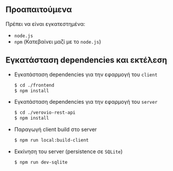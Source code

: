 ## Προαπαιτούμενα
Πρέπει να είναι εγκατεστημένα:
- `node.js`
- `npm` (Κατεβαίνει μαζί με το `node.js`)

## Εγκατάσταση dependencies και εκτέλεση
- Εγκατάσταση dependencies για την εφαρμογή του `client`
  ```sh
  $ cd ./frontend
  $ npm install
  ```
- Εγκατάσταση dependencies για την εφαρμογή του `server`
  ```sh
  $ cd ./verovio-rest-api
  $ npm install
  ```
- Παραγωγή client build στο server
  ```sh
  $ npm run local:build-client
  ```
- Εκκίνηση του server (persistence σε `SQLite`)
  ```sh
  $ npm run dev-sqlite
  ```